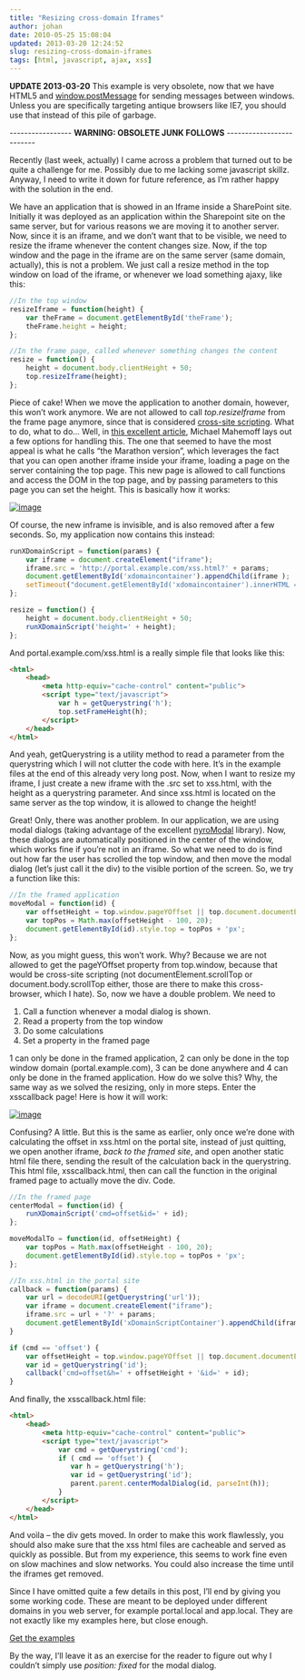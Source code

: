 ```yaml
---
title: "Resizing cross-domain Iframes"
author: johan
date: 2010-05-25 15:08:04
updated: 2013-03-20 12:24:52
slug: resizing-cross-domain-iframes
tags: [html, javascript, ajax, xss]
---
```


**UPDATE 2013-03-20**
This example is very obsolete, now that we have HTML5 and [window.postMessage](https://developer.mozilla.org/en-US/docs/DOM/window.postMessage) for sending messages between windows. Unless you are specifically targeting antique browsers like IE7, you should use that instead of this pile of garbage.

----------------- **WARNING: OBSOLETE JUNK FOLLOWS** -------------------------

Recently (last week, actually) I came across a problem that turned out to be quite a challenge for me. Possibly due to me lacking some javascript skillz. Anyway, I need to write it down for future reference, as I’m rather happy with the solution in the end.

We have an application that is showed in an Iframe inside a SharePoint site. Initially it was deployed as an application within the Sharepoint site on the same server, but for various reasons we are moving it to another server. Now, since it is an iframe, and we don’t want that to be visible, we need to resize the iframe whenever the content changes size. Now, if the top window and the page in the iframe are on the same server (same domain, actually), this is not a problem. We just call a resize method in the top window on load of the iframe, or whenever we load something ajaxy, like this:

``` js
//In the top window
resizeIframe = function(height) {
    var theFrame = document.getElementById('theFrame');
    theFrame.height = height;
};

//In the frame page, called whenever something changes the content
resize = function() {
    height = document.body.clientHeight + 50;
    top.resizeIframe(height);
};
```

Piece of cake! When we move the application to another domain, however, this won’t work anymore. We are not allowed to call *top.resizeIframe* from the frame page anymore, since that is considered [cross-site scripting](http://en.wikipedia.org/wiki/Cross-site_scripting). What to do, what to do… Well, in [this excellent article](http://softwareas.com/cross-domain-communication-with-iframes), Michael Mahemoff lays out a few options for handling this. The one that seemed to have the most appeal is what he calls “the Marathon version”, which leverages the fact that you can open another iframe inside your iframe, loading a page on the server containing the top page. This new page is allowed to call functions and access the DOM in the top page, and by passing parameters to this page you can set the height. This is basically how it works:

[![image](/images/johan_driessen_se/WindowsLiveWriter/ResizingcrossdomainIframes_A2E4/image_thumb_1.png "image")](/images/johan_driessen_se/WindowsLiveWriter/ResizingcrossdomainIframes_A2E4/image_4.png)

Of course, the new inframe is invisible, and is also removed after a few seconds. So, my application now contains this instead:

``` js
runXDomainScript = function(params) {
    var iframe = document.createElement("iframe");
    iframe.src = 'http://portal.example.com/xss.html?' + params;
    document.getElementById('xdomaincontainer').appendChild(iframe );
    setTimeout("document.getElementById('xdomaincontainer').innerHTML = ''", 2000);
};

resize = function() {
    height = document.body.clientHeight + 50;
    runXDomainScript('height=' + height);
};
```

And portal.example.com/xss.html is a really simple file that looks like this:

``` html
<html>
    <head>
        <meta http-equiv="cache-control" content="public">
        <script type="text/javascript">
            var h = getQuerystring('h');
            top.setFrameHeight(h);
        </script>
    </head>
</html>
```

And yeah, getQuerystring is a utility method to read a parameter from the querystring which I will not clutter the code with here. It’s in the example files at the end of this already very long post. Now, when I want to resize my iframe, I just create a new iframe with the .src set to xss.html, with the height as a querystring parameter. And since xss.html is located on the same server as the top window, it is allowed to change the height!

Great! Only, there was another problem. In our application, we are using modal dialogs (taking advantage of the excellent [nyroModal](http://nyromodal.nyrodev.com/) library). Now, these dialogs are automatically positioned in the center of the window, which works fine if you’re not in an iframe. So what we need to do is find out how far the user has scrolled the top window, and then move the modal dialog (let’s just call it the div) to the visible portion of the screen. So, we try a function like this:

``` js
//In the framed application
moveModal = function(id) {
    var offsetHeight = top.window.pageYOffset || top.document.documentElement.scrollTop || top.document.body.scrollTop;
    var topPos = Math.max(offsetHeight - 100, 20);
    document.getElementById(id).style.top = topPos + 'px';
};
```

Now, as you might guess, this won’t work. Why? Because we are not allowed to get the pageYOffset property from top.window, because that would be cross-site scripting (not documentElement.scrollTop or document.body.scrollTop either, those are there to make this cross-browser, which I hate). So, now we have a double problem. We need to

1. Call a function whenever a modal dialog is shown.
2. Read a property from the top window
3. Do some calculations
4. Set a property in the framed page

1 can only be done in the framed application, 2 can only be done in the top window domain (portal.example.com), 3 can be done anywhere and 4 can only be done in the framed application. How do we solve this? Why, the same way as we solved the resizing, only in more steps. Enter the xsscallback page! Here is how it will work:

[![image](/images/johan_driessen_se/WindowsLiveWriter/ResizingcrossdomainIframes_A2E4/image_thumb_2.png "image")](/images/johan_driessen_se/WindowsLiveWriter/ResizingcrossdomainIframes_A2E4/image_6.png)

Confusing? A little. But this is the same as earlier, only once we’re done with calculating the offset in xss.html on the portal site, instead of just quitting, we open another iframe, *back to the framed site*, and open another static html file there, sending the result of the calculation back in the querystring. This html file, xsscallback.html, then can call the function in the original framed page to actually move the div. Code.

``` js
//In the framed page
centerModal = function(id) {
    runXDomainScript('cmd=offset&id=' + id);
};

moveModalTo = function(id, offsetHeight) {
    var topPos = Math.max(offsetHeight - 100, 20);
    document.getElementById(id).style.top = topPos + 'px';
};
```

``` js
//In xss.html in the portal site
callback = function(params) {
    var url = decodeURI(getQuerystring('url'));
    var iframe = document.createElement("iframe");
    iframe.src = url + '?' + params;
    document.getElementById('xDomainScriptContainer').appendChild(iframe);
}

if (cmd == 'offset') {
    var offsetHeight = top.window.pageYOffset || top.document.documentElement.scrollTop || top.document.body.scrollTop;
    var id = getQuerystring('id');
    callback('cmd=offset&h=' + offsetHeight + '&id=' + id);
}
```

And finally, the xsscallback.html file:

``` html
<html>
    <head>
        <meta http-equiv="cache-control" content="public">
        <script type="text/javascript">
            var cmd = getQuerystring('cmd');
            if ( cmd == 'offset') {
               var h = getQuerystring('h');
               var id = getQuerystring('id');
               parent.parent.centerModalDialog(id, parseInt(h));
            }
        </script>
    </head>
</html>
```

And voìla – the div gets moved. In order to make this work flawlessly, you should also make sure that the xss html files are cacheable and served as quickly as possible. But from my experience, this seems to work fine even on slow machines and slow networks. You could also increase the time until the iframes get removed.

Since I have omitted quite a few details in this post, I’ll end by giving you some working code. These are meant to be deployed under different domains in you web server, for example portal.local and app.local. They are not exactly like my examples here, but close enough.

[Get the examples](http://dl.dropbox.com/u/215007/blogfiles/iframe-xss.rar)

By the way, I’ll leave it as an exercise for the reader to figure out why I couldn’t simply use *position: fixed* for the modal dialog.
